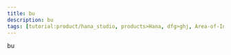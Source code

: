 ```yaml
---
title: bu
description: bu
tags: [tutorial:product/hana_studio, products>Hana, dfg>ghj, Area-of-Interest>Big-Data]
---
```

bu
